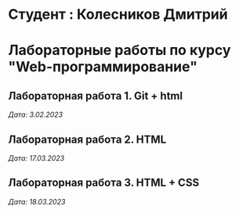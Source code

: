 # Студент : Колесников Дмитрий

# Лабораторные работы по курсу "Web-программирование"

## Лаборaторная работа 1. Git + html

*Дата: 3.02.2023*

## Лабораторная работа 2. HTML

*Дата: 17.03.2023*

## Лабораторная работа 3. HTML + CSS

*Дата: 18.03.2023*
